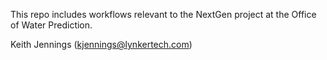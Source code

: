 This repo includes workflows relevant to the NextGen project at the Office of Water Prediction.

Keith Jennings
(kjennings@lynkertech.com)
